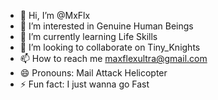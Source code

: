 - 👋 Hi, I’m @MxFlx
- 👀 I’m interested in Genuine Human Beings
- 🌱 I’m currently learning Life Skills
- 💞️ I’m looking to collaborate on Tiny_Knights
- 📫 How to reach me maxflexultra@gmail.com
- 😄 Pronouns: Mail Attack Helicopter
- ⚡ Fun fact: I just wanna go Fast

<!---
MxFlx/MxFlx is a ✨ special ✨ repository because its `README.md` (this file) appears on your GitHub profile.
You can click the Preview link to take a look at your changes.
--->
